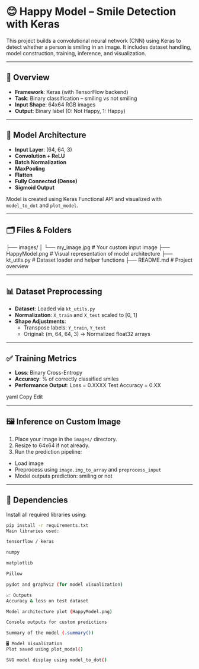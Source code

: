 # 😊 Happy Model – Smile Detection with Keras

This project builds a convolutional neural network (CNN) using Keras to detect whether a person is smiling in an image. It includes dataset handling, model construction, training, inference, and visualization.

---

## 📌 Overview

- **Framework**: Keras (with TensorFlow backend)
- **Task**: Binary classification – smiling vs not smiling
- **Input Shape**: 64x64 RGB images
- **Output**: Binary label (0: Not Happy, 1: Happy)

---

## 🧠 Model Architecture

- **Input Layer**: (64, 64, 3)
- **Convolution + ReLU**
- **Batch Normalization**
- **MaxPooling**
- **Flatten**
- **Fully Connected (Dense)**
- **Sigmoid Output**

Model is created using Keras Functional API and visualized with `model_to_dot` and `plot_model`.

---

## 🗂️ Files & Folders

├── images/
│ └── my_image.jpg # Your custom input image
├── HappyModel.png # Visual representation of model architecture
├── kt_utils.py # Dataset loader and helper functions
├── README.md # Project overview

---

## 📊 Dataset Preprocessing

- **Dataset**: Loaded via `kt_utils.py`
- **Normalization**: `X_train` and `X_test` scaled to [0, 1]
- **Shape Adjustments**:
  - Transpose labels: `Y_train`, `Y_test`
  - Original: (m, 64, 64, 3) → Normalized float32 arrays

---

## ✅ Training Metrics

- **Loss**: Binary Cross-Entropy
- **Accuracy**: % of correctly classified smiles
- **Performance Output**:
Loss = 0.XXXX
Test Accuracy = 0.XX

yaml
Copy
Edit

---

## 🖼️ Inference on Custom Image

1. Place your image in the `images/` directory.
2. Resize to 64x64 if not already.
3. Run the prediction pipeline:
 - Load image
 - Preprocess using `image.img_to_array` and `preprocess_input`
 - Model outputs prediction: smiling or not

---

## 🧾 Dependencies

Install all required libraries using:

```bash
pip install -r requirements.txt
Main libraries used:

tensorflow / keras

numpy

matplotlib

Pillow

pydot and graphviz (for model visualization)

📈 Outputs
Accuracy & loss on test dataset

Model architecture plot (HappyModel.png)

Console outputs for custom predictions

Summary of the model (.summary())

🖥️ Model Visualization
Plot saved using plot_model()

SVG model display using model_to_dot()
